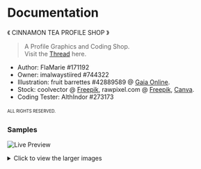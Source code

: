 # Documentation

《 CINNAMON TEA PROFILE SHOP 》

> A Profile Graphics and Coding Shop.<br>
> ‌Visit the [Thread](https://www.gaiaonline.com/forum/t.97207419/) here.

- Author: FlaMarie #171192
- Owner: imalwaystiired #744322
- Illustration: fruit barrettes #42889589 @ [Gaia Online](http://www.gaiaonline.com/).
- Stock: coolvector @ [Freepik](http://www.freepik.com), rawpixel.com @ [Freepik](http://www.freepik.com), [Canva](HTTP://www.canva.com).
- Coding Tester:  AlthIndor #273173

<sup><sub>ALL RIGHTS RESERVED.</sub></sup>

### Samples

![Live Preview](livepreview.gif)

<details>
<summary>Click to view the larger images</summary>

![Screenshot](screenshot.png)
![Sample](sample.png)

</details>